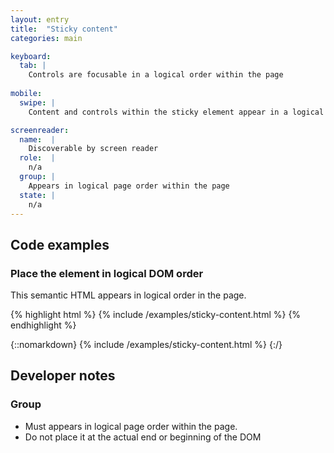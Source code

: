 ```yaml
---
layout: entry
title:  "Sticky content"
categories: main

keyboard:
  tab: |
    Controls are focusable in a logical order within the page
      
mobile:
  swipe: |
    Content and controls within the sticky element appear in a logical order within the page

screenreader:
  name:  |
    Discoverable by screen reader
  role:  |
    n/a
  group: |
    Appears in logical page order within the page
  state: |
    n/a
---
```


## Code examples

### Place the element in logical DOM order
This semantic HTML appears in logical order in the page.

{% highlight html %}
{% include /examples/sticky-content.html %}
{% endhighlight %}

{::nomarkdown}
<example>
{% include /examples/sticky-content.html %}
</example>
{:/}

## Developer notes

### Group

- Must appears in logical page order within the page.
- Do not place it at the actual end or beginning of the DOM


